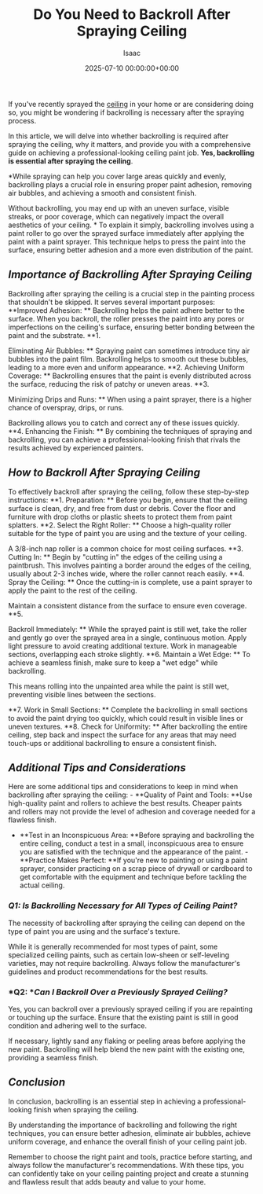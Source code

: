 ﻿---
title: Do You Need to Backroll After Spraying Ceiling
description: If you've recently sprayed the ceiling in your home or are considering doing so, you might be wondering if backrolling is necessary after the spraying...
slug: /do-you-need-to-backroll-after-spraying-ceiling/
date: 2025-07-10 00:00:00+00:00
lastmod: 2025-07-10 00:00:00+03:00
author: Isaac
categories:
- DIY Paintings
tags:
- diy-paintings
- backroll
- ceiling
layout: post
---

If you've recently sprayed the [ceiling](https://pestpolicy.com/how-do-you-paint-a-ceiling-in-a-stairwell/) in your home or are considering doing so, you might be wondering if backrolling is necessary after the spraying process.

In this article, we will delve into whether backrolling is required after spraying the ceiling, why it matters, and provide you with a comprehensive guide on achieving a professional-looking ceiling paint job. **Yes, backrolling is essential after spraying the ceiling**.

*While spraying can help you cover large areas quickly and evenly, backrolling plays a crucial role in ensuring proper paint adhesion, removing air bubbles, and achieving a smooth and consistent finish.

Without backrolling, you may end up with an uneven surface, visible streaks, or poor coverage, which can negatively impact the overall aesthetics of your ceiling. * To explain it simply, backrolling involves using a paint roller to go over the sprayed surface immediately after applying the paint with a paint sprayer. This technique helps to press the paint into the surface, ensuring better adhesion and a more even distribution of the paint.

##  *Importance of Backrolling After Spraying Ceiling*

Backrolling after spraying the ceiling is a crucial step in the painting process that shouldn't be skipped. It serves several important purposes: **Improved Adhesion: ** Backrolling helps the paint adhere better to the surface. When you backroll, the roller presses the paint into any pores or imperfections on the ceiling's surface, ensuring better bonding between the paint and the substrate. **1.

Eliminating Air Bubbles: ** Spraying paint can sometimes introduce tiny air bubbles into the paint film. Backrolling helps to smooth out these bubbles, leading to a more even and uniform appearance. **2. Achieving Uniform Coverage: ** Backrolling ensures that the paint is evenly distributed across the surface, reducing the risk of patchy or uneven areas. **3.

Minimizing Drips and Runs: ** When using a paint sprayer, there is a higher chance of overspray, drips, or runs.

Backrolling allows you to catch and correct any of these issues quickly. **4. Enhancing the Finish: ** By combining the techniques of spraying and backrolling, you can achieve a professional-looking finish that rivals the results achieved by experienced painters.

##  *How to Backroll After Spraying Ceiling*

To effectively backroll after spraying the ceiling, follow these step-by-step instructions: **1. Preparation: ** Before you begin, ensure that the ceiling surface is clean, dry, and free from dust or debris. Cover the floor and furniture with drop cloths or plastic sheets to protect them from paint splatters. **2. Select the Right Roller: ** Choose a high-quality roller suitable for the type of paint you are using and the texture of your ceiling.

A 3/8-inch nap roller is a common choice for most ceiling surfaces. **3. Cutting In: ** Begin by "cutting in" the edges of the ceiling using a paintbrush. This involves painting a border around the edges of the ceiling, usually about 2-3 inches wide, where the roller cannot reach easily. **4. Spray the Ceiling: ** Once the cutting-in is complete, use a paint sprayer to apply the paint to the rest of the ceiling.

Maintain a consistent distance from the surface to ensure even coverage. **5.

Backroll Immediately: ** While the sprayed paint is still wet, take the roller and gently go over the sprayed area in a single, continuous motion. Apply light pressure to avoid creating additional texture. Work in manageable sections, overlapping each stroke slightly. **6. Maintain a Wet Edge: ** To achieve a seamless finish, make sure to keep a "wet edge" while backrolling.

This means rolling into the unpainted area while the paint is still wet, preventing visible lines between the sections.

**7. Work in Small Sections: ** Complete the backrolling in small sections to avoid the paint drying too quickly, which could result in visible lines or uneven textures. **8. Check for Uniformity: ** After backrolling the entire ceiling, step back and inspect the surface for any areas that may need touch-ups or additional backrolling to ensure a consistent finish.

##  *Additional Tips and Considerations*

Here are some additional tips and considerations to keep in mind when backrolling after spraying the ceiling: - **Quality of Paint and Tools: **Use high-quality paint and rollers to achieve the best results. Cheaper paints and rollers may not provide the level of adhesion and coverage needed for a flawless finish.

- **Test in an Inconspicuous Area: **Before spraying and backrolling the entire ceiling, conduct a test in a small, inconspicuous area to ensure you are satisfied with the technique and the appearance of the paint. - **Practice Makes Perfect: **If you're new to painting or using a paint sprayer, consider practicing on a scrap piece of drywall or cardboard to get comfortable with the equipment and technique before tackling the actual ceiling.

###  *Q1: Is Backrolling Necessary for All Types of Ceiling Paint?*

The necessity of backrolling after spraying the ceiling can depend on the type of paint you are using and the surface's texture.

While it is generally recommended for most types of paint, some specialized ceiling paints, such as certain low-sheen or self-leveling varieties, may not require backrolling. Always follow the manufacturer's guidelines and product recommendations for the best results.

###  *Q2: **Can I Backroll Over a Previously Sprayed Ceiling?*

Yes, you can backroll over a previously sprayed ceiling if you are repainting or touching up the surface. Ensure that the existing paint is still in good condition and adhering well to the surface.

If necessary, lightly sand any flaking or peeling areas before applying the new paint. Backrolling will help blend the new paint with the existing one, providing a seamless finish.

##  *Conclusion*

In conclusion, backrolling is an essential step in achieving a professional-looking finish when spraying the ceiling.

By understanding the importance of backrolling and following the right techniques, you can ensure better adhesion, eliminate air bubbles, achieve uniform coverage, and enhance the overall finish of your ceiling paint job.

Remember to choose the right paint and tools, practice before starting, and always follow the manufacturer's recommendations. With these tips, you can confidently take on your ceiling painting project and create a stunning and flawless result that adds beauty and value to your home.

